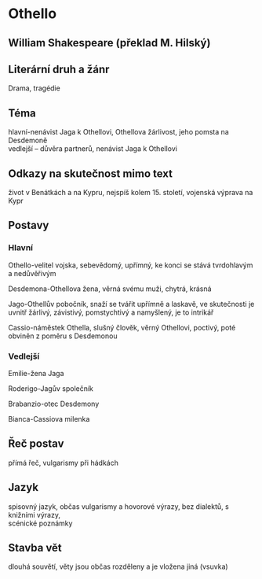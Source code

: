# Othello

## William Shakespeare (překlad M. Hilský)

## Literární druh a žánr

Drama, tragédie

## Téma

hlavní-nenávist Jaga k Othellovi, Othellova žárlivost, jeho pomsta na Desdemoně  
vedlejší – důvěra partnerů, nenávist Jaga k Othellovi

## Odkazy na skutečnost mimo text

život v Benátkách a na Kypru, nejspíš kolem 15. století, vojenská výprava na Kypr

## Postavy

### Hlavní

Othello-velitel vojska, sebevědomý, upřímný, ke konci se stává tvrdohlavým a nedůvěřivým

Desdemona-Othellova žena, věrná svému muži, chytrá, krásná

Jago-Othellův pobočník, snaží se tvářit upřímně a laskavě, ve skutečnosti je uvnitř žárlivý, závistivý, pomstychtivý a namyšlený, je to intrikář

Cassio-náměstek Othella, slušný člověk, věrný Othellovi, poctivý, poté obviněn z poměru s Desdemonou

### Vedlejší

Emilie-žena Jaga

Roderigo-Jagův společník

Brabanzio-otec Desdemony

Bianca-Cassiova milenka

## Řeč postav

přímá řeč, vulgarismy při hádkách

## Jazyk

spisovný jazyk, občas vulgarismy a hovorové výrazy, bez dialektů, s knižními výrazy,  
scénické poznámky

## Stavba vět

dlouhá souvětí, věty jsou občas rozděleny a je vložena jiná (vsuvka)